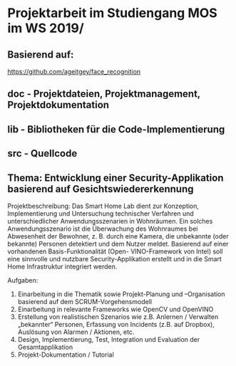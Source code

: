 # Projektarbeit im Studiengang MOS im WS 2019/
## Basierend auf:
https://github.com/ageitgey/face_recognition

## doc - Projektdateien, Projektmanagement, Projektdokumentation

## lib - Bibliotheken für die Code-Implementierung

## src - Quellcode

## Thema: Entwicklung einer Security-Applikation basierend auf Gesichtswiedererkennung

Projektbeschreibung:
Das Smart Home Lab dient zur
Konzeption, Implementierung und
Untersuchung technischer Verfahren und
unterschiedlicher Anwendungsszenarien
in Wohnräumen. Ein solches
Anwendungsszenario ist die
Überwachung des Wohnraumes bei
Abwesenheit der Bewohner, z. B. durch
eine Kamera, die unbekannte (oder
bekannte) Personen detektiert und dem
Nutzer meldet. Basierend auf einer
vorhandenen Basis-Funktionalität (Open-
VINO-Framework von Intel) soll eine sinnvolle und nutzbare Security-Applikation erstellt
und in die Smart Home Infrastruktur integriert werden.

Aufgaben:

1. Einarbeitung in die Thematik sowie Projekt-Planung und –Organisation basierend
    auf dem SCRUM-Vorgehensmodell
2. Einarbeitung in relevante Frameworks wie OpenCV und OpenVINO
3. Erstellung von realistischen Szenarios wie z.B. Anlernen / Verwalten „bekannter“
    Personen, Erfassung von Incidents (z.B. auf Dropbox), Auslösung von Alarmen /
    Aktionen, etc.
4. Design, Implementierung, Test, Integration und Evaluation der Gesamtapplikation
5. Projekt-Dokumentation / Tutorial




